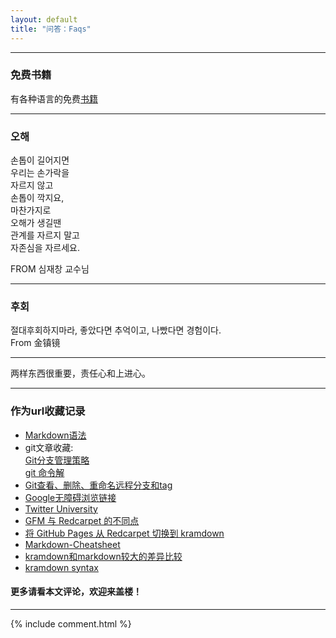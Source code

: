 ```yaml
---
layout: default
title: "问答：Faqs"
---
```


------

### 免费书籍
 
有各种语言的免费[书籍](https://github.com/vhf/free-programming-books)  

------

### 오해
손톱이 길어지면  
우리는 손가락을   
자르지 않고   
손톱이 깍지요,  
마찬가지로  
오해가 생길땐  
관계를 자르지 말고  
자존심을 자르세요.   

FROM 심재창 교수님  

------

### 후회
절대후회하지마라, 좋았다면 추억이고, 나빴다면 경험이다.  
From 金镇镜

------

两样东西很重要，责任心和上进心。

------

### 作为url收藏记录
* [Markdown语法](http://wowubuntu.com/markdown/basic.html)  
* git文章收藏:  
[Git分支管理策略](http://www.ruanyifeng.com/blog/2012/07/git.html)   
[git 命令解](http://equation85.github.io/blog/git-operation-memo/)  
* [Git查看、删除、重命名远程分支和tag](http://zengrong.net/post/1746.html)  
* [Google无障碍浏览链接](https://github.com/greatfire/wiki)  
* [Twitter University](http://www.bluemobi.cn/)  
* [GFM 与 Redcarpet 的不同点](http://mazhuang.org/2015/12/05/diff-between-gfm-and-redcarpet/)  
* [将 GitHub Pages 从 Redcarpet 切换到 kramdown](http://mazhuang.org/2016/02/04/switch-to-kramdown-from-redcarpet/)  
* [Markdown-Cheatsheet](https://github.com/adam-p/markdown-here/wiki/Markdown-Cheatsheet)  
* [kramdown和markdown较大的差异比较](http://gohom.win/2015/11/06/Kramdown-note/#fn:1)  
* [kramdown syntax](http://kramdown.gettalong.org/syntax.html)  

#### 更多请看本文评论，欢迎来盖楼！  

---------
  
  
  
<!-- Blog Comments -->
<div class="media">
  {% include comment.html %} 
</div>
